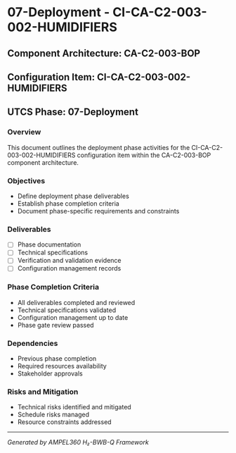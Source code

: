 # 07-Deployment - CI-CA-C2-003-002-HUMIDIFIERS

## Component Architecture: CA-C2-003-BOP
## Configuration Item: CI-CA-C2-003-002-HUMIDIFIERS
## UTCS Phase: 07-Deployment

### Overview
This document outlines the deployment phase activities for the CI-CA-C2-003-002-HUMIDIFIERS configuration item within the CA-C2-003-BOP component architecture.

### Objectives
- Define deployment phase deliverables
- Establish phase completion criteria
- Document phase-specific requirements and constraints

### Deliverables
- [ ] Phase documentation
- [ ] Technical specifications
- [ ] Verification and validation evidence
- [ ] Configuration management records

### Phase Completion Criteria
- All deliverables completed and reviewed
- Technical specifications validated
- Configuration management up to date
- Phase gate review passed

### Dependencies
- Previous phase completion
- Required resources availability
- Stakeholder approvals

### Risks and Mitigation
- Technical risks identified and mitigated
- Schedule risks managed
- Resource constraints addressed

---
*Generated by AMPEL360 H₂-BWB-Q Framework*
